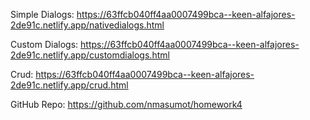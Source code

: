 Simple Dialogs:
https://63ffcb040ff4aa0007499bca--keen-alfajores-2de91c.netlify.app/nativedialogs.html

Custom Dialogs:
https://63ffcb040ff4aa0007499bca--keen-alfajores-2de91c.netlify.app/customdialogs.html

Crud:
https://63ffcb040ff4aa0007499bca--keen-alfajores-2de91c.netlify.app/crud.html

GitHub Repo:
https://github.com/nmasumot/homework4